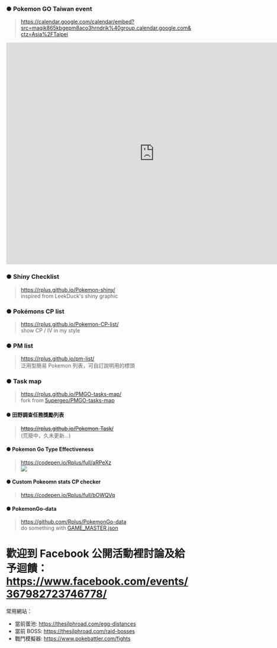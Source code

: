 ### ● Pokemon GO Taiwan event

> <https://calendar.google.com/calendar/embed?src=maqik865kbgepm8aco3hrndrik%40group.calendar.google.com&ctz=Asia%2FTaipei>

<iframe src="https://calendar.google.com/calendar/embed?src=maqik865kbgepm8aco3hrndrik%40group.calendar.google.com&ctz=Asia%2FTaipei" style="border: 0" width="800" height="600" frameborder="0" scrolling="no"> </iframe>


### ● Shiny Checklist

> <https://rplus.github.io/Pokemon-shiny/>  
> inspired from LeekDuck's shiny graphic


### ● Pokémons CP list

> <https://rplus.github.io/Pokemon-CP-list/>  
> show CP / IV in my style


### ● PM list

> <https://rplus.github.io/pm-list/>  
> 泛用型簡易 Pokemon 列表，可自訂說明用的標頭


### ● Task map

> <https://rplus.github.io/PMGO-tasks-map/>  
> fork from [5upergeo/PMGO-tasks-map](https://github.com/5upergeo/PMGO-tasks-map)


#### ● 田野調查任務獎勵列表

> <del><https://rplus.github.io/Pokemon-Task/></del>  
> (荒廢中，久未更新…)


#### ● Pokemon Go Type Effectiveness

> <https://codepen.io/Rplus/full/aRPeXz>  
> ![](https://pbs.twimg.com/media/DuUqTKtUYAAc2fn.jpg)


#### ● Custom Pokeomn stats CP checker

> <https://codepen.io/Rplus/full/bOWQVq>


#### ● PokemonGo-data

> <https://github.com/Rplus/PokemonGo-data>  
> do something with [GAME_MASTER.json](https://github.com/pokemongo-dev-contrib/pokemongo-game-master)


歡迎到 Facebook 公開活動裡討論及給予迴饋：  
<https://www.facebook.com/events/367982723746778/>
=======


常用網站：

* 當前蛋池: <https://thesilphroad.com/egg-distances>
* 當前 BOSS: <https://thesilphroad.com/raid-bosses>
* 戰鬥模擬器: <https://www.pokebattler.com/fights>
